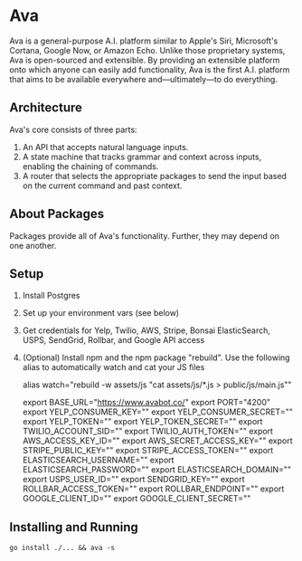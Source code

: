 # Ava

Ava is a general-purpose A.I. platform similar to Apple's Siri, Microsoft's Cortana, Google Now, or Amazon Echo.  Unlike those proprietary systems, Ava is open-sourced and extensible. By providing an extensible platform onto which anyone can easily add functionality, Ava is the first A.I. platform that aims to be available everywhere and—ultimately—to do everything.

## Architecture

Ava's core consists of three parts:

1. An API that accepts natural language inputs.
1. A state machine that tracks grammar and context across inputs, enabling the chaining of commands.
1. A router that selects the appropriate packages to send the input based on the current command and past context.

## About Packages

Packages provide all of Ava's functionality. Further, they may depend on one another.

## Setup

1. Install Postgres
1. Set up your environment vars (see below)
1. Get credentials for Yelp, Twilio, AWS, Stripe, Bonsai ElasticSearch, USPS, SendGrid, Rollbar, and Google API access
1. (Optional) Install npm and the npm package "rebuild". Use the following alias to automatically watch and cat your JS files

	alias watch="rebuild -w assets/js \"cat assets/js/*.js > public/js/main.js\""

	export BASE_URL="https://www.avabot.co/"
	export PORT="4200"
	export YELP_CONSUMER_KEY=""
	export YELP_CONSUMER_SECRET=""
	export YELP_TOKEN=""
	export YELP_TOKEN_SECRET=""
	export TWILIO_ACCOUNT_SID=""
	export TWILIO_AUTH_TOKEN=""
	export AWS_ACCESS_KEY_ID=""
	export AWS_SECRET_ACCESS_KEY=""
	export STRIPE_PUBLIC_KEY=""
	export STRIPE_ACCESS_TOKEN=""
	export ELASTICSEARCH_USERNAME=""
	export ELASTICSEARCH_PASSWORD=""
	export ELASTICSEARCH_DOMAIN=""
	export USPS_USER_ID=""
	export SENDGRID_KEY=""
	export ROLLBAR_ACCESS_TOKEN=""
	export ROLLBAR_ENDPOINT=""
	export GOOGLE_CLIENT_ID=""
	export GOOGLE_CLIENT_SECRET=""

## Installing and Running

`go install ./... && ava -s`
